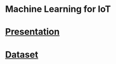 # Machine Learning for IoT

# [Presentation]("https://github.com/sarithdm/iot/blob/master/Machine%20Learning%20for%20IoT")

# [Dataset](https://www.kaggle.com/taranvee/smart-home-dataset-with-weather-information)
